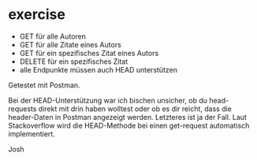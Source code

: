 # exercise

- GET für alle Autoren
- GET für alle Zitate eines Autors
- GET für ein spezifisches Zitat eines Autors
- DELETE für ein spezifisches Zitat
- alle Endpunkte müssen auch HEAD unterstützen

Getestet mit Postman.

Bei der HEAD-Unterstützung war ich bischen unsicher, ob du head-requests direkt mit drin haben wolltest oder ob es dir reicht, dass die header-Daten in Postman angezeigt werden. Letzteres ist ja der Fall. Laut Stackoverflow wird die HEAD-Methode bei einen get-request automatisch implementiert.

Josh
